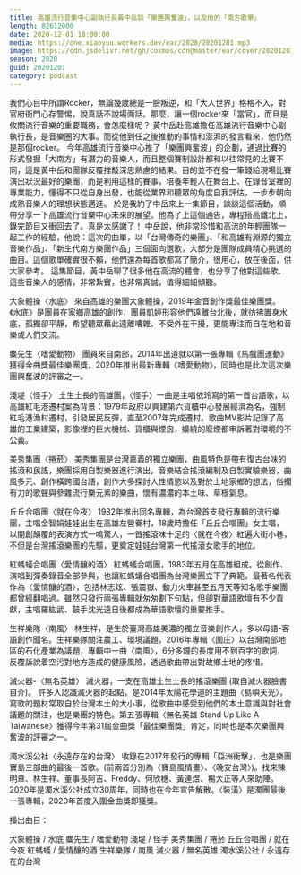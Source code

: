 ```yaml
---
title: 高雄流行音樂中心副執行長黃中岳談「樂團興奮波」，以及他的「南方歌單」
length: 82612000
date: 2020-12-01 18:00:00
media: https://one.xiaoyuu.workers.dev/ear/2020/20201201.mp3
image: https://cdn.jsdelivr.net/gh/coxmos/cdn@master/ear/cover/20201201.jpeg
season: 2020
guid: 20201201
category: podcast
---
```


我們心目中所謂Rocker，無論幾歲總是一臉叛逆，和「大人世界」格格不入，對官府衙門心存警惕，說真話不說場面話。那麼，讓一個rocker來「當官」，而且是攸關流行音樂的重要職務，會怎麼樣呢？
黃中岳赴高雄擔任高雄流行音樂中心副執行長，是音樂圈的大事。而從他到任之後推動的事情和澎湃的發言看來，他仍然是那個rocker。
今年高雄流行音樂中心推了「樂團興奮波」的企劃，通過比賽的形式發掘「大南方」有潛力的音樂人，而且整個賽制設計都和以往常見的比賽不同，這是黃中岳和團隊反覆推敲深思熟慮的結果。目的並不在發一筆錢給現場比賽演出狀況最好的樂團，而是利用這樣的賽事，培養年輕人在舞台上、在錄音室裡的專業能力，懂得不只從自身出發，也能從業界和聽眾的角度自我評估，一步步朝向成熟音樂人的理想狀態邁進。
於是我約了中岳來上一集節目，談談這個活動，順帶分享一下高雄流行音樂中心未來的展望。他為了上這個通告，專程搭高鐵北上，錄完節目又衝回去了。真是太感謝了！
中岳說，他非常珍惜和高流的年輕團隊一起工作的經驗，他說：這次的曲單，以「台灣傳奇的樂團」、「和高雄有淵源的獨立音樂作品」、「新生代南方樂團作品」三個面向選歌，大部分是團隊成員精心挑選的曲目。這個歌單確實很不賴，他們還為每首歌都寫了簡介，很用心，放在後面，供大家參考。
這集節目，黃中岳聊了很多他在高流的體會，也分享了他對這些歌、這些音樂人的感情，非常紮實，也非常真誠，值得細細傾聽。

大象體操〈水底〉
來自高雄的樂團大象體操，2019年金音創作獎最佳樂團獎。《水底》是團員在家鄉高雄的創作，團員凱婷形容他們遠離台北後，就彷彿置身水底，孤獨卻平靜，希望聽眾藉此遠離嘈雜、不受外在干擾，更能專注而自在地和音樂或人們交流。

麋先生〈嗜愛動物〉
團員來自南部，2014年出道就以第一張專輯《馬戲團運動》獲得金曲獎最佳樂團獎，2020年推出最新專輯《嗜愛動物》，同時也是此次這次樂團興奮波的評審之一。

淺堤〈怪手〉
土生土長的高雄團，〈怪手〉一曲是主唱依玲寫的第一首台語歌，以高雄紅毛港遷村案為背景：1979年政府以興建第六貨櫃中心發展經濟為名，強制紅毛港漁村遷村，引發居民反彈，直至2007年完成遷村。歌曲MV影片記錄了高雄的工業建築，影像裡的巨大機械、貨櫃與煙囪，嬝繞的廢煙都申訴著對環境的不公義。

美秀集團〈捲菸〉
美秀集團是台灣嘉義的獨立樂團，曲風特色是帶有復古台味的搖滾和民謠，樂團採用自製樂器進行演出。音樂結合搖滾編制及自製實驗樂器，曲風多元、創作橫跨國台語，創作大多探討人性情慾以及對於土地家鄉的想法，俗擱有力的歌聲與參雜流行樂元素的樂曲，懷有濃濃的本土味、草根氣息。

丘丘合唱團〈就在今夜〉
1982年推出同名專輯，為台灣首支發行專輯的流行樂團，主唱金智娟娃娃出生在高雄左營眷村，18歲時擔任「丘丘合唱團」女主唱，以開創顛覆的表演方式一鳴驚人，一首搖滾味十足的〈就在今夜〉紅遍大街小巷，不但是台灣搖滾樂團的先驅，更奠定娃娃台灣第一代搖滾女歌手的地位。

紅螞蟻合唱團〈愛情釀的酒〉
紅螞蟻合唱團，1983年五月在高雄組成。從創作、演唱到彈奏錄音全部參與，也讓紅螞蟻合唱團為台灣樂團立下了典範。最著名代表作為〈愛情釀的酒〉，包括林志炫、張震嶽、動力火車甚至五月天等知名歌手樂團都曾經翻唱過。雖然只發行兩張專輯就匆匆劃下句點，但卻對華語歌壇有不少貢獻，主唱羅紘武、鼓手沈光遠日後都成為華語歌壇的重要推手。

生祥樂隊〈南風〉
林生祥，是生於臺灣高雄美濃的獨立音樂創作人，多以母語-客語創作聞名。生祥樂隊關注農工、環境議題，2016年專輯〈圍庄〉以台灣南部地區的石化產業為議題，專輯中一曲〈南風〉，6分多鐘的長度用不到百字的歌詞，反覆訴說着空污對地方造成的健康風險，透過歌曲帶出對故鄉土地的疼惜。

滅火器-〈無名英雄〉
滅火器，一支在高雄土生土長的搖滾樂團 (取自滅火器臉書自介)。
許多人認識滅火器的起點，是2014年太陽花學運的主題曲〈島嶼天光〉，寫歌的題材常取自於台灣本土的大小事，從歌曲中感受到他們的本土意識與對社會議題的關注，也是樂團的特色。第五張專輯〈無名英雄 Stand Up Like A Taiwanese〉獲得今年第31屆金曲獎「最佳樂團獎」肯定，同時也是本次樂團興奮波的評審之一。

濁水溪公社〈永遠存在的台灣〉
收錄在2017年發行的專輯「亞洲衝擊」，也是樂團寶島三部曲的最後一首歌。(前兩首分別為〈寶島風情畫〉、〈晚安台灣〉)。找來陳明章、林生祥、董事長阿吉、Freddy、何欣穗、黃連煜、楊大正等人來助陣。2020年是濁水溪公社成立30周年，同時也在今年宣告解散。〈裝潢〉是濁團最後一張專輯，2020年首度入圍金曲獎即獲獎。

播出曲目：

大象體操 / 水底
麋先生 / 嗜愛動物
淺堤 / 怪手
美秀集團 / 捲菸
丘丘合唱團 / 就在今夜
紅螞蟻 / 愛情釀的酒
生祥樂隊 / 南風
滅火器 / 無名英雄
濁水溪公社 / 永遠存在的台灣
